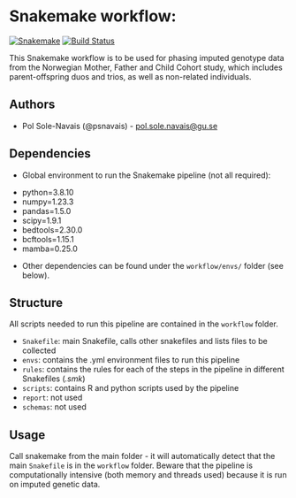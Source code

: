 # Snakemake workflow: 

[![Snakemake](https://img.shields.io/badge/snakemake-≥{{cookiecutter.min_snakemake_version}}-brightgreen.svg)](https://snakemake.bitbucket.io)
[![Build Status](https://travis-ci.org/snakemake-workflows/{{cookiecutter.repo_name}}.svg?branch=master)](https://travis-ci.org/snakemake-workflows/{{cookiecutter.repo_name}})

This Snakemake workflow is to be used for phasing imputed genotype data from the Norwegian Mother, Father and Child Cohort study, which includes parent-offspring duos and trios, as well as non-related individuals.

## Authors

* Pol Sole-Navais (@psnavais) - pol.sole.navais@gu.se

## Dependencies  

* Global environment to run the Snakemake pipeline (not all required):  
+ python=3.8.10  
+ numpy=1.23.3  
+ pandas=1.5.0  
+ scipy=1.9.1  
+ bedtools=2.30.0  
+ bcftools=1.15.1  
+ mamba=0.25.0  
* Other dependencies can be found under the `workflow/envs/` folder (see below).  

## Structure  

All scripts needed to run this pipeline are contained in the `workflow` folder.  

* `Snakefile`: main Snakefile, calls other snakefiles and lists files to be collected  
* `envs`: contains the .yml environment files to run this pipeline  
* `rules`: contains the rules for each of the steps in the pipeline in different Snakefiles (*.smk*)  
* `scripts`: contains R and python scripts used by the pipeline  
* `report`: not used
* `schemas`: not used

## Usage  

Call snakemake from the main folder - it will automatically detect that the main `Snakefile` is in the `workflow` folder. Beware that the pipeline is computationally intensive (both memory and threads used) because it is run on imputed genetic data.  



